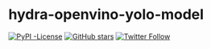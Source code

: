 # hydra-openvino-yolo-model
 [<img alt="PyPI -License" src="https://img.shields.io/pypi/l/autogoal">](https://autogoal.github.io/contributing) [<img alt="GitHub stars" src="https://img.shields.io/github/stars/dhruvsheth-ai/hydra-openvino-yolo-model?style=social">](https://github.com/dhruvsheth-ai/hydra-openvino-yolo-model/stargazers) [<img alt="Twitter Follow" src="https://img.shields.io/twitter/follow/dhruvsheth-ai?label=Followers&style=social">](https://twitter.com/dhruvsheth-ai)
